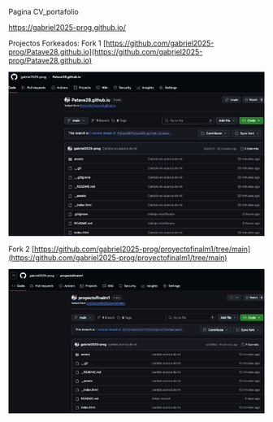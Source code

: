 Pagina CV_portafolio

https://gabriel2025-prog.github.io/


Projectos Forkeados:
Fork 1 [https://github.com/gabriel2025-prog/Patave28.github.io](https://github.com/gabriel2025-prog/Patave28.github.io)

![Imagen del proyecto](fork1.jpg)

Fork 2 [https://github.com/gabriel2025-prog/proyectofinalm1/tree/main](https://github.com/gabriel2025-prog/proyectofinalm1/tree/main)

![Imagen del proyecto](fork2.jpg)